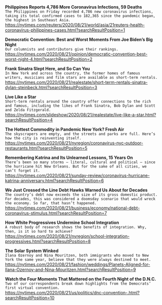 **Philippines Reports 4,786 More Coronavirus Infections, 59 Deaths**\
`The Philippines on Friday recorded 4,786 new coronavirus infections, taking its total confirmed cases to 182,365 since the pandemic began, the highest in Southeast Asia.`\
https://nytimes.com/reuters/2020/08/21/world/asia/21reuters-health-coronavirus-philippines-cases.html?searchResultPosition=1

**Democratic Convention: Best and Worst Moments From Joe Biden’s Big Night**\
`Our columnists and contributors give their rankings.`\
https://nytimes.com/2020/08/21/opinion/democratic-convention-best-worst-night-4.html?searchResultPosition=2

**Frank Sinatra Slept Here, and So Can You**\
`In New York and across the country, the former homes of famous writers, musicians and film stars are available as short-term rentals.`\
https://nytimes.com/2020/08/21/realestate/short-term-rentals-sinatra-dylan-steinbeck.html?searchResultPosition=3

**Live Like a Star**\
`Short-term rentals around the country offer connections to the rich and famous, including the likes of Frank Sinatra, Bob Dylan and Scott and Zelda Fitzgerald.`\
https://nytimes.com/slideshow/2020/08/21/realestate/live-like-a-star.html?searchResultPosition=4

**The Hottest Commodity in Pandemic New York? Fresh Air**\
`The skyscrapers are empty, and the streets and parks are full. Here’s how the city is reinventing itself.`\
https://nytimes.com/2020/08/21/nyregion/coronavirus-nyc-outdoor-restaurants.html?searchResultPosition=5

**Remembering Katrina and Its Unlearned Lessons, 15 Years On**\
`There’s been so many storms — literal, cultural and political — since the hurricane hit New Orleans. But for the sake of all cities, we can’t forget it.`\
https://nytimes.com/2020/08/21/sunday-review/coronavirus-hurricane-katrina-anniversary.html?searchResultPosition=6

**We Just Crossed the Line Debt Hawks Warned Us About for Decades**\
`The country’s debt now exceeds the size of its gross domestic product. For decades, this was considered a doomsday scenario that would wreck the economy. So far, that hasn’t happened.`\
https://nytimes.com/2020/08/21/business/economy/national-debt-coronavirus-stimulus.html?searchResultPosition=7

**How White Progressives Undermine School Integration**\
`A robust body of research shows the benefits of integration. Why, then, is it so hard to achieve?`\
https://nytimes.com/2020/08/21/nyregion/school-integration-progressives.html?searchResultPosition=8

**The Solar System Winked**\
`Ilana Ozernoy and Nina Mouritzen, both immigrants who moved to New York the same year, believe that they were always destined to meet.`\
https://nytimes.com/2020/08/21/fashion/weddings/Planets-Aligned-for-Ilana-Ozernoy-and-Nina-Mouritzen.html?searchResultPosition=9

**Watch the Four Moments That Mattered on the Fourth Night of the D.N.C.**\
`Two of our correspondents break down highlights from the Democrats’ first virtual convention.`\
https://nytimes.com/2020/08/21/us/politics/dnc-convention-.html?searchResultPosition=10

